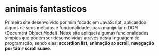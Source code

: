 # animais fantasticos
 
Primeiro site desenvolvido por mim focado em JavaScript, aplicandoo alguns de seus métodos e funcionalidades para manipular o DOM (Document Object Model). Neste site apliquei algumas funcionalidades simples que podem ser desenvolvidas através desta linguagem de programação, sendo elas: **accordion list**, **animação ao scroll**, **navegação por tab** e **scroll suave**.
